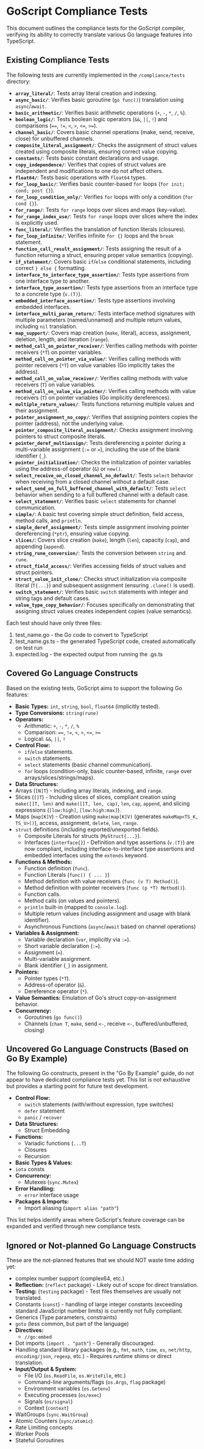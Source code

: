# GoScript Compliance Tests

This document outlines the compliance tests for the GoScript compiler, verifying its ability to correctly translate various Go language features into TypeScript.

## Existing Compliance Tests

The following tests are currently implemented in the `/compliance/tests` directory:

*   **`array_literal/`**: Tests array literal creation and indexing.
*   **`async_basic/`**: Verifies basic goroutine (`go func()`) translation using `async`/`await`.
*   **`basic_arithmetic/`**: Verifies basic arithmetic operations (`+`, `-`, `*`, `/`, `%`).
*   **`boolean_logic/`**: Tests boolean logic operators (`&&`, `||`, `!`) and comparisons (`==`, `!=`, `<`, `>`, `<=`, `>=`).
*   **`channel_basic/`**: Covers basic channel operations (make, send, receive, close) for unbuffered channels.
*   **`composite_literal_assignment/`**: Checks the assignment of struct values created using composite literals, ensuring correct value copying.
*   **`constants/`**: Tests basic constant declarations and usage.
*   **`copy_independence/`**: Verifies that copies of struct values are independent and modifications to one do not affect others.
*   **`float64/`**: Tests basic operations with `float64` types.
*   **`for_loop_basic/`**: Verifies basic counter-based `for` loops (`for init; cond; post {}`).
*   **`for_loop_condition_only/`**: Verifies `for` loops with only a condition (`for cond {}`).
*   **`for_range/`**: Tests `for range` loops over slices and maps (key-value).
*   **`for_range_index_use/`**: Tests `for range` loops over slices where the index is explicitly used.
*   **`func_literal/`**: Verifies the translation of function literals (closures).
*   **`for_loop_infinite/`**: Verifies infinite `for {}` loops and the `break` statement.
*   **`function_call_result_assignment/`**: Tests assigning the result of a function returning a struct, ensuring proper value semantics (copying).
*   **`if_statement/`**: Covers basic `if`/`else` conditional statements, including correct `} else {` formatting.
*   **`interface_to_interface_type_assertion/`**: Tests type assertions from one interface type to another.
*   **`interface_type_assertion/`**: Tests type assertions from an interface type to a concrete type (`v.(T)`).
*   **`embedded_interface_assertion/`**: Tests type assertions involving embedded interfaces.
*   **`interface_multi_param_return/`**: Tests interface method signatures with multiple parameters (named/unnamed) and multiple return values, including `nil` translation.
*   **`map_support/`**: Covers map creation (`make`, literal), access, assignment, deletion, length, and iteration (`range`).
*   **`method_call_on_pointer_receiver/`**: Verifies calling methods with pointer receivers (`*T`) on pointer variables.
*   **`method_call_on_pointer_via_value/`**: Verifies calling methods with pointer receivers (`*T`) on value variables (Go implicitly takes the address).
*   **`method_call_on_value_receiver/`**: Verifies calling methods with value receivers (`T`) on value variables.
*   **`method_call_on_value_via_pointer/`**: Verifies calling methods with value receivers (`T`) on pointer variables (Go implicitly dereferences).
*   **`multiple_return_values/`**: Tests functions returning multiple values and their assignment.
*   **`pointer_assignment_no_copy/`**: Verifies that assigning pointers copies the pointer (address), not the underlying value.
*   **`pointer_composite_literal_assignment/`**: Checks assignment involving pointers to struct composite literals.
*   **`pointer_deref_multiassign/`**: Tests dereferencing a pointer during a multi-variable assignment (`:=` or `=`), including the use of the blank identifier (`_`).
*   **`pointer_initialization/`**: Checks the initialization of pointer variables using the address-of operator (`&`) or `new()`.
*   **`select_receive_on_closed_channel_no_default/`**: Tests `select` behavior when receiving from a closed channel without a default case.
*   **`select_send_on_full_buffered_channel_with_default/`**: Tests `select` behavior when sending to a full buffered channel with a default case.
*   **`select_statement/`**: Verifies basic `select` statements for channel communication.
*   **`simple/`**: A basic test covering simple struct definition, field access, method calls, and `println`.
*   **`simple_deref_assignment/`**: Tests simple assignment involving pointer dereferencing (`*ptr`), ensuring value copying.
*   **`slices/`**: Covers slice creation (`make`), length (`len`), capacity (`cap`), and appending (`append`).
*   **`string_rune_conversion/`**: Tests the conversion between `string` and `rune`.
*   **`struct_field_access/`**: Verifies accessing fields of struct values and struct pointers.
*   **`struct_value_init_clone/`**: Checks struct initialization via composite literal (`T{...}`) and subsequent assignment (ensuring `.clone()` is used).
*   **`switch_statement/`**: Verifies basic `switch` statements with integer and string tags and default cases.
*   **`value_type_copy_behavior/`**: Focuses specifically on demonstrating that assigning struct values creates independent copies (value semantics).

Each test should have only three files:

1. test_name.go - the Go code to convert to TypeScript
2. test_name.gs.ts - the generated TypeScript code, created automatically on test run
3. expected.log - the expected output from running the .gs.ts

## Covered Go Language Constructs

Based on the existing tests, GoScript aims to support the following Go features:

*   **Basic Types:** `int`, `string`, `bool`, `float64` (implicitly tested).
*   **Type Conversions:** `string(rune)`
*   **Operators:**
    *   Arithmetic: `+`, `-`, `*`, `/`, `%`
    *   Comparison: `==`, `!=`, `<`, `>`, `<=`, `>=`
    *   Logical: `&&`, `||`, `!`
*   **Control Flow:**
    *   `if`/`else` statements.
    *   `switch` statements.
    *   `select` statements (basic channel communication).
    *   `for` loops (condition-only, basic counter-based, infinite, `range` over arrays/slices/strings/maps).
*   **Data Structures:**
*   Arrays (`[N]T`) - Including array literals, indexing, and `range`.
*   Slices (`[]T`) - Including slices of slices, compliant creation using `make([]T, len)` and `make([]T, len, cap)`, `len`, `cap`, `append`, and slicing expressions (`[low:high]`, `[low:high:max]`).
*   Maps (`map[K]V`) - Creation using `make(map[K]V)` (generates `makeMap<TS_K, TS_V>()`), access, assignment, `delete`, `len`, `range`.
*   `struct` definitions (including exported/unexported fields).
    *   Composite Literals for structs (`MyStruct{...}`).
    *   Interfaces (`interface{}`) - Definition and type assertions (`v.(T)`) are now compliant, including interface-to-interface type assertions and embedded interfaces using the `extends` keyword.
*   **Functions & Methods:**
    *   Function definition (`func`).
    *   Function Literals (`func() { ... }`)
    *   Method definition with value receivers (`func (v T) Method()`).
    *   Method definition with pointer receivers (`func (p *T) Method()`).
    *   Function calls.
    *   Method calls (on values and pointers).
    *   `println` built-in (mapped to `console.log`).
    *   Multiple return values (including assignment and usage with blank identifier).
    *   Asynchronous Functions (`async`/`await` based on channel operations)
*   **Variables & Assignment:**
    *   Variable declaration (`var`, implicitly via `:=`).
    *   Short variable declaration (`:=`).
    *   Assignment (`=`).
    *   Multi-variable assignment.
    *   Blank identifier (`_`) in assignment.
*   **Pointers:**
    *   Pointer types (`*T`).
    *   Address-of operator (`&`).
    *   Dereference operator (`*`).
*   **Value Semantics:** Emulation of Go's struct copy-on-assignment behavior.
*   **Concurrency:**
    *   Goroutines (`go func()`)
    *   Channels (`chan T`, `make`, send `<-`, receive `<-`, buffered/unbuffered, closing)

## Uncovered Go Language Constructs (Based on Go By Example)

The following Go constructs, present in the "Go By Example" guide, do not appear to have dedicated compliance tests yet. This list is not exhaustive but provides a starting point for future test development.

*   **Control Flow:**
    *   `switch` statements (with/without expression, type switches)
    *   `defer` statement
    *   `panic` / `recover`
*   **Data Structures:**
    *   Struct Embedding
*   **Functions:**
    *   Variadic functions (`...T`)
    *   Closures
    *   Recursion
*   **Basic Types & Values:**
   *   `iota` consts
*   **Concurrency:**
    *   Mutexes (`sync.Mutex`)
*   **Error Handling:**
    *   `error` interface usage
*   **Packages & Imports:**
    *   Import aliasing (`import alias "path"`)

This list helps identify areas where GoScript's feature coverage can be expanded and verified through new compliance tests.

## Ignored or Not-planned Go Language Constructs

These are the not-planned features that we should NOT waste time adding yet:

* complex number support (complex64, etc.)
*   **Reflection:** (`reflect` package) - Likely out of scope for direct translation.
*   **Testing:** (`testing` package) - Test files themselves are usually not translated.
*   Constants (`const`) - handling of large integer constants (exceeding standard JavaScript number limits) is currently not fully compliant.
*   Generics (Type parameters, constraints)
*   `goto` (less common, but part of the language)
*   **Directives:**
    *   `//go:embed`
*   Dot imports (`import . "path"`) - Generally discouraged.
*   Handling standard library packages (e.g., `fmt`, `math`, `time`, `os`, `net/http`, `encoding/json`, `regexp`, etc.) - Requires runtime shims or direct translation.
*   **Input/Output & System:**
    *   File I/O (`os.ReadFile`, `os.WriteFile`, etc.)
    *   Command-line arguments/flags (`os.Args`, `flag` package)
    *   Environment variables (`os.Getenv`)
    *   Executing processes (`os/exec`)
    *   Signals (`os/signal`)
    *   Context (`context`)
*   WaitGroups (`sync.WaitGroup`)
*   Atomic Counters (`sync/atomic`)
*   Rate Limiting concepts
*   Worker Pools
*   Stateful Goroutines